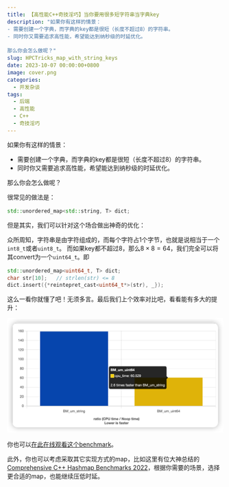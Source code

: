 ```yaml
---
title: 【高性能C++奇技淫巧】当你要用很多短字符串当字典key
description: "如果你有这样的情景：
- 需要创建一个字典，而字典的key都是很短（长度不超过8）的字符串。
- 同时你又需要追求高性能，希望能达到纳秒级的时延优化。
 
那么你会怎么做呢？"
slug: HPCTricks_map_with_string_keys
date: 2023-10-07 00:00:00+0800
image: cover.png
categories:
  - 开发杂谈
tags:
  - 后端
  - 高性能
  - C++
  - 奇技淫巧
---
```


如果你有这样的情景：
- 需要创建一个字典，而字典的key都是很短（长度不超过8）的字符串。
- 同时你又需要追求高性能，希望能达到纳秒级的时延优化。
 
那么你会怎么做呢？

<!-- more -->

很常见的做法是：

```cpp
std::unordered_map<std::string, T> dict;
```

但是其实，我们可以针对这个场合做出神奇的优化：

众所周知，字符串是由字符组成的，而每个字符占1个字节，也就是说相当于一个`int8_t`或者`uint8_t`。
而如果key都不超过8，那么$8 \times 8 = 64$，我们完全可以将其convert为一个`uint64_t`。即

```cpp
std::unordered_map<uint64_t, T> dict;
char str[10];   // strlen(str) <= 8
dict.insert({*reintepret_cast<uint64_t*>(str), _});
```

这么一看你就懂了吧！无须多言。最后我们上个效率对比吧，看看能有多大的提升：

![可以看到，find操作是2.6倍的快](cover.png)

你也可以[在此在线观看这个benchmark](https://quick-bench.com/q/yiUMubp7mDrmwQh4zJVML8q2Pw4)。

此外，你也可以考虑采取其它实现方式的map，比如这里有位大神总结的[Comprehensive C++ Hashmap Benchmarks 2022](https://martin.ankerl.com/2022/08/27/hashmap-bench-01/)，根据你需要的场景，选择更合适的map，也能继续压低时延。